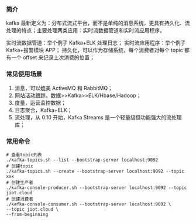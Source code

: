 ### 简介

kafka 最新定义为：分布式流式平台，而不是单纯的消息系统，更具有持久化、流处理的特点；主要处理两类应用：实时流数据管道和实时流应用程序。

实时流数据管道：举个例子 Kafka+ELK 处理日志；
实时流应用程序：举个例子 Kafka+报警模块 APP；
持久化，可以作为存储系统，每个消费者对每个 topic 都有一个 offset 来记录上次消费的位置；

### 常见使用场景

1. 消息，可以媲美 ActiveMQ 和 RabbitMQ；
2. 网站活动跟踪，数据>>Kafka>>ELK/Hbase/Hadoop；
3. 度量，运营监控数据；
4. 日志聚合，Kafka+ELK；
5. 流处理，从 0.10 开始，Kafka Streams 是一个轻量级但功能强大的流处理库；

### 常用命令

```shell
# 查看topic列表
./kafka-topics.sh --list --bootstrap-server localhost:9092
# 创建topic
./kafka-topics.sh --create --bootstrap-server localhost:9092 --topic xxx
# 创建生产者
./kafka-console-producer.sh --bootstrap-server localhost:9092 --topic jiot.cloud
# 创建消费者
./kafka-console-consumer.sh --bootstrap-server localhost:9092 \
--topic jiot.cloud \
--from-beginning
```
